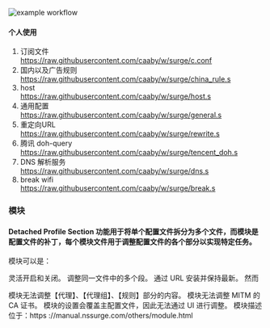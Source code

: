![example workflow](https://github.com/caaby/w/actions/workflows/actions.yml/badge.svg)

#### 个人使用
1. 订阅文件  
    https://raw.githubusercontent.com/caaby/w/surge/c.conf
2. 国内以及广告规则  
    https://raw.githubusercontent.com/caaby/w/surge/china_rule.s
3. host  
    https://raw.githubusercontent.com/caaby/w/surge/host.s
4. 通用配置  
    https://raw.githubusercontent.com/caaby/w/surge/general.s
5. 重定向URL  
    https://raw.githubusercontent.com/caaby/w/surge/rewrite.s
6. 腾讯 doh-query  
    https://raw.githubusercontent.com/caaby/w/surge/tencent_doh.s
7. DNS 解析服务  
   https://raw.githubusercontent.com/caaby/w/surge/dns.s
8. break wifi  
    https://raw.githubusercontent.com/caaby/w/surge/break.s

### 模块
#### Detached Profile Section 功能用于将单个配置文件拆分为多个文件，而模块是配置文件的补丁，每个模块文件用于调整配置文件的各个部分以实现特定任务。

模块可以是：

灵活开启和关闭。
调整同一文件中的多个段。
通过 URL 安装并保持最新。
然而

模块无法调整【代理】、【代理组】、【规则】部分的内容。
模块无法调整 MITM 的 CA 证书。
模块的设置会覆盖主配置文件，因此无法通过 UI 进行调整。
模块描述位于：https ://manual.nssurge.com/others/module.html